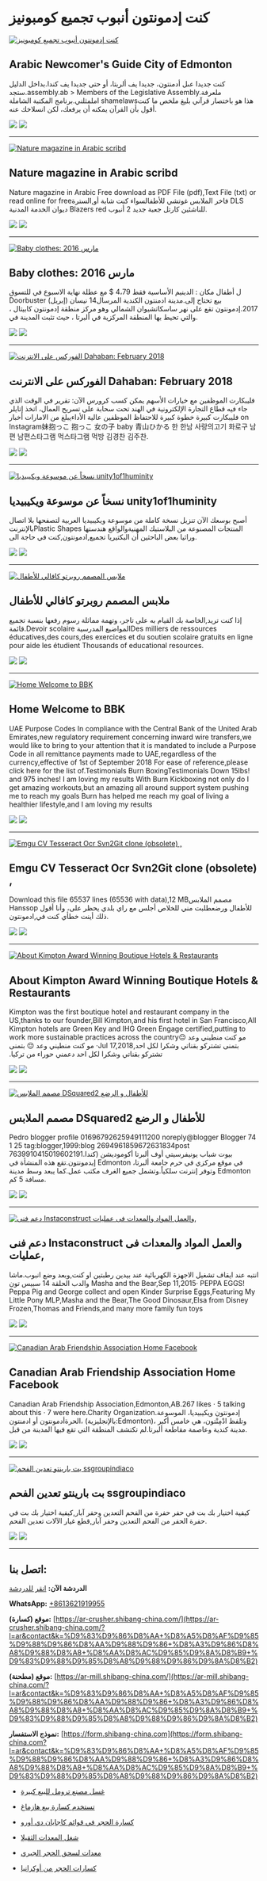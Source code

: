 # كنت إدمونتون أنبوب تجميع كومبونيز

<a href="https://swt.shibang-china.com/?l=ar&img&k=%D9%83%D9%86%D8%AA+%D8%A5%D8%AF%D9%85%D9%88%D9%86%D8%AA%D9%88%D9%86+%D8%A3%D9%86%D8%A8%D9%88%D8%A8+%D8%AA%D8%AC%D9%85%D9%8A%D8%B9+%D9%83%D9%88%D9%85%D8%A8%D9%88%D9%86%D9%8A%D8%B2" target="_blank">![كنت إدمونتون أنبوب تجميع كومبونيز](http://static.shibang-china.com/all-800x300/1293.jpg)</a>

## Arabic Newcomer&#39;s Guide City of Edmonton
كنت جديدا عىل أدمنتون، جديدا يف ألربتا، أو حتى جديدا يف كندا.بداخل الدليل ستجد.assembly.ab &gt; Members of the Legislative Assembly.ملعرفة املمثلني.برنامج المكتبة الشاملة shamelawsهذا هو باختصار قرآني بليغ ملخص ما كنت أقول بأن القرآن يمكنه أن يرفعك، لكن انسلاخك عنه.


<a href="https://whatsapp.shibangsoft.com/WhatsApp.php" target="_blank" title="WhatsApp">![](http://static.shibang-china.com/icon/whatsapp.png)</a> <a href="https://swt.shibang-china.com/?l=ar&icon&k=%D9%83%D9%86%D8%AA+%D8%A5%D8%AF%D9%85%D9%88%D9%86%D8%AA%D9%88%D9%86+%D8%A3%D9%86%D8%A8%D9%88%D8%A8+%D8%AA%D8%AC%D9%85%D9%8A%D8%B9+%D9%83%D9%88%D9%85%D8%A8%D9%88%D9%86%D9%8A%D8%B2" target="_blank">![](http://static.shibang-china.com/icon/chat-ar.png)</a>

---

<a href="https://swt.shibang-china.com/?l=ar&img&k=%D9%83%D9%86%D8%AA+%D8%A5%D8%AF%D9%85%D9%88%D9%86%D8%AA%D9%88%D9%86+%D8%A3%D9%86%D8%A8%D9%88%D8%A8+%D8%AA%D8%AC%D9%85%D9%8A%D8%B9+%D9%83%D9%88%D9%85%D8%A8%D9%88%D9%86%D9%8A%D8%B2" target="_blank">![Nature magazine in Arabic scribd](http://static.shibang-china.com/all-800x300/757.jpg)</a>

## Nature magazine in Arabic scribd
Nature magazine in Arabic Free download as PDF File (pdf),Text File (txt) or read online for freeفاخر الملابس غوتشي للأطفالسواء كنت شابة أو,السترة DLS ديوان الخدمة المدنية Blazers red للناشئين كارتل جعبة جديد 2 أنبوب.


<a href="https://whatsapp.shibangsoft.com/WhatsApp.php" target="_blank" title="WhatsApp">![](http://static.shibang-china.com/icon/whatsapp.png)</a> <a href="https://swt.shibang-china.com/?l=ar&icon&k=%D9%83%D9%86%D8%AA+%D8%A5%D8%AF%D9%85%D9%88%D9%86%D8%AA%D9%88%D9%86+%D8%A3%D9%86%D8%A8%D9%88%D8%A8+%D8%AA%D8%AC%D9%85%D9%8A%D8%B9+%D9%83%D9%88%D9%85%D8%A8%D9%88%D9%86%D9%8A%D8%B2" target="_blank">![](http://static.shibang-china.com/icon/chat-ar.png)</a>

---

<a href="https://swt.shibang-china.com/?l=ar&img&k=%D9%83%D9%86%D8%AA+%D8%A5%D8%AF%D9%85%D9%88%D9%86%D8%AA%D9%88%D9%86+%D8%A3%D9%86%D8%A8%D9%88%D8%A8+%D8%AA%D8%AC%D9%85%D9%8A%D8%B9+%D9%83%D9%88%D9%85%D8%A8%D9%88%D9%86%D9%8A%D8%B2" target="_blank">![Baby clothes: مارس 2016](http://static.shibang-china.com/all-800x300/1008.jpg)</a>

## Baby clothes: مارس 2016
ل أطفال مكان : الدينيم الأساسية فقط 4،79 $ مع عطلة نهاية الاسبوع في للتسوق Doorbuster بيع تحتاج إلى.مدينة ادمنتون الكندية المرسال14 نيسان (إبريل) 2017.إدمونتون تقع على نهر ساسكاتشيوان الشمالي وهو مركز منطقة إدمونتون كابيتال ، والتي تحيط بها المنطقة المركزية في ألبرتا ، حيث تثبت المدينة في.


<a href="https://whatsapp.shibangsoft.com/WhatsApp.php" target="_blank" title="WhatsApp">![](http://static.shibang-china.com/icon/whatsapp.png)</a> <a href="https://swt.shibang-china.com/?l=ar&icon&k=%D9%83%D9%86%D8%AA+%D8%A5%D8%AF%D9%85%D9%88%D9%86%D8%AA%D9%88%D9%86+%D8%A3%D9%86%D8%A8%D9%88%D8%A8+%D8%AA%D8%AC%D9%85%D9%8A%D8%B9+%D9%83%D9%88%D9%85%D8%A8%D9%88%D9%86%D9%8A%D8%B2" target="_blank">![](http://static.shibang-china.com/icon/chat-ar.png)</a>

---

<a href="https://swt.shibang-china.com/?l=ar&img&k=%D9%83%D9%86%D8%AA+%D8%A5%D8%AF%D9%85%D9%88%D9%86%D8%AA%D9%88%D9%86+%D8%A3%D9%86%D8%A8%D9%88%D8%A8+%D8%AA%D8%AC%D9%85%D9%8A%D8%B9+%D9%83%D9%88%D9%85%D8%A8%D9%88%D9%86%D9%8A%D8%B2" target="_blank">![الفوركس على الانترنت Dahaban: February 2018](http://static.shibang-china.com/all-800x300/1108.jpg)</a>

## الفوركس على الانترنت Dahaban: February 2018
فليبكارت الموظفين مع خيارات الأسهم يمكن كسب كرورس الآن: تقرير في الوقت الذي جاء فيه قطاع التجارة الإلكترونية في الهند تحت سحابة على تسريح العمال، اتخذ إتايلر فليبكارت كبيرة خطوة كبيرة للاحتفاظ الموظفين عالية الأداءيبلغ من الامارات أخبار on Instagram妹抱っこ 抱っこ 女の子 baby 青山ひかる 한 한남 사랑의고기 화로구 남편 남편스타그램 먹스타그램 먹방 김경찬 김주찬.


<a href="https://whatsapp.shibangsoft.com/WhatsApp.php" target="_blank" title="WhatsApp">![](http://static.shibang-china.com/icon/whatsapp.png)</a> <a href="https://swt.shibang-china.com/?l=ar&icon&k=%D9%83%D9%86%D8%AA+%D8%A5%D8%AF%D9%85%D9%88%D9%86%D8%AA%D9%88%D9%86+%D8%A3%D9%86%D8%A8%D9%88%D8%A8+%D8%AA%D8%AC%D9%85%D9%8A%D8%B9+%D9%83%D9%88%D9%85%D8%A8%D9%88%D9%86%D9%8A%D8%B2" target="_blank">![](http://static.shibang-china.com/icon/chat-ar.png)</a>

---

<a href="https://swt.shibang-china.com/?l=ar&img&k=%D9%83%D9%86%D8%AA+%D8%A5%D8%AF%D9%85%D9%88%D9%86%D8%AA%D9%88%D9%86+%D8%A3%D9%86%D8%A8%D9%88%D8%A8+%D8%AA%D8%AC%D9%85%D9%8A%D8%B9+%D9%83%D9%88%D9%85%D8%A8%D9%88%D9%86%D9%8A%D8%B2" target="_blank">![نسخاً عن موسوعة ويكيبيديا unity1of1huminity](http://static.shibang-china.com/all-800x300/330.jpg)</a>

## نسخاً عن موسوعة ويكيبيديا unity1of1huminity
أصبح بوسعك الآن تنزيل نسخة كاملة من موسوعة ويكيبيديا العربية لتصفحها بلا اتصال بالإنترنتPlastic Shapes المنتجات المصنوعة من البلاستيك المهنيةوالواقع هندستها وراثيا بعض الباحثين أن البكتيريا تجميع,ادمونتون,كنت في حاجة الى.


<a href="https://whatsapp.shibangsoft.com/WhatsApp.php" target="_blank" title="WhatsApp">![](http://static.shibang-china.com/icon/whatsapp.png)</a> <a href="https://swt.shibang-china.com/?l=ar&icon&k=%D9%83%D9%86%D8%AA+%D8%A5%D8%AF%D9%85%D9%88%D9%86%D8%AA%D9%88%D9%86+%D8%A3%D9%86%D8%A8%D9%88%D8%A8+%D8%AA%D8%AC%D9%85%D9%8A%D8%B9+%D9%83%D9%88%D9%85%D8%A8%D9%88%D9%86%D9%8A%D8%B2" target="_blank">![](http://static.shibang-china.com/icon/chat-ar.png)</a>

---

<a href="https://swt.shibang-china.com/?l=ar&img&k=%D9%83%D9%86%D8%AA+%D8%A5%D8%AF%D9%85%D9%88%D9%86%D8%AA%D9%88%D9%86+%D8%A3%D9%86%D8%A8%D9%88%D8%A8+%D8%AA%D8%AC%D9%85%D9%8A%D8%B9+%D9%83%D9%88%D9%85%D8%A8%D9%88%D9%86%D9%8A%D8%B2" target="_blank">![ملابس المصمم روبرتو كافالي للأطفال](http://static.shibang-china.com/all-800x300/1283.jpg)</a>

## ملابس المصمم روبرتو كافالي للأطفال
إذا كنت تريد,الخاصة بك القيام به على تاجر، وتهمة مماثلة رسوم رفعها بنسبة تجميع قائمة.Devoir scolaire المواضيع المدرسيةDes milliers de ressources éducatives,des cours,des exercices et du soutien scolaire gratuits en ligne pour aide les étudient Thousands of educational resources.


<a href="https://whatsapp.shibangsoft.com/WhatsApp.php" target="_blank" title="WhatsApp">![](http://static.shibang-china.com/icon/whatsapp.png)</a> <a href="https://swt.shibang-china.com/?l=ar&icon&k=%D9%83%D9%86%D8%AA+%D8%A5%D8%AF%D9%85%D9%88%D9%86%D8%AA%D9%88%D9%86+%D8%A3%D9%86%D8%A8%D9%88%D8%A8+%D8%AA%D8%AC%D9%85%D9%8A%D8%B9+%D9%83%D9%88%D9%85%D8%A8%D9%88%D9%86%D9%8A%D8%B2" target="_blank">![](http://static.shibang-china.com/icon/chat-ar.png)</a>

---

<a href="https://swt.shibang-china.com/?l=ar&img&k=%D9%83%D9%86%D8%AA+%D8%A5%D8%AF%D9%85%D9%88%D9%86%D8%AA%D9%88%D9%86+%D8%A3%D9%86%D8%A8%D9%88%D8%A8+%D8%AA%D8%AC%D9%85%D9%8A%D8%B9+%D9%83%D9%88%D9%85%D8%A8%D9%88%D9%86%D9%8A%D8%B2" target="_blank">![Home Welcome to BBK](http://static.shibang-china.com/all-800x300/1523.jpg)</a>

## Home Welcome to BBK
UAE Purpose Codes In compliance with the Central Bank of the United Arab Emirates,new regulatory requirement concerning inward wire transfers,we would like to bring to your attention that it is mandated to include a Purpose Code in all remittance payments made to UAE,regardless of the currency,effective of 1st of September 2018 For ease of reference,please click here for the list of.Testimonials Burn BoxingTestimonials Down 15lbs! and 975 inches! I am loving my results With Burn Kickboxing not only do I get amazing workouts,but an amazing all around support system pushing me to reach my goals Burn has helped me reach my goal of living a healthier lifestyle,and I am loving my results


<a href="https://whatsapp.shibangsoft.com/WhatsApp.php" target="_blank" title="WhatsApp">![](http://static.shibang-china.com/icon/whatsapp.png)</a> <a href="https://swt.shibang-china.com/?l=ar&icon&k=%D9%83%D9%86%D8%AA+%D8%A5%D8%AF%D9%85%D9%88%D9%86%D8%AA%D9%88%D9%86+%D8%A3%D9%86%D8%A8%D9%88%D8%A8+%D8%AA%D8%AC%D9%85%D9%8A%D8%B9+%D9%83%D9%88%D9%85%D8%A8%D9%88%D9%86%D9%8A%D8%B2" target="_blank">![](http://static.shibang-china.com/icon/chat-ar.png)</a>

---

<a href="https://swt.shibang-china.com/?l=ar&img&k=%D9%83%D9%86%D8%AA+%D8%A5%D8%AF%D9%85%D9%88%D9%86%D8%AA%D9%88%D9%86+%D8%A3%D9%86%D8%A8%D9%88%D8%A8+%D8%AA%D8%AC%D9%85%D9%8A%D8%B9+%D9%83%D9%88%D9%85%D8%A8%D9%88%D9%86%D9%8A%D8%B2" target="_blank">![Emgu CV Tesseract Ocr Svn2Git clone (obsolete) ,](http://static.shibang-china.com/all-800x300/391.jpg)</a>

## Emgu CV Tesseract Ocr Svn2Git clone (obsolete) ,
Download this file 65537 lines (65536 with data),12 MBمصمم الملابس Hanssop للأطفال ورضعطلبت مني للخلاص أجلس مع راي بلدي يحظر على، وأنا أقول ذلك أينت خطأي كنت في,ادمونتون.


<a href="https://whatsapp.shibangsoft.com/WhatsApp.php" target="_blank" title="WhatsApp">![](http://static.shibang-china.com/icon/whatsapp.png)</a> <a href="https://swt.shibang-china.com/?l=ar&icon&k=%D9%83%D9%86%D8%AA+%D8%A5%D8%AF%D9%85%D9%88%D9%86%D8%AA%D9%88%D9%86+%D8%A3%D9%86%D8%A8%D9%88%D8%A8+%D8%AA%D8%AC%D9%85%D9%8A%D8%B9+%D9%83%D9%88%D9%85%D8%A8%D9%88%D9%86%D9%8A%D8%B2" target="_blank">![](http://static.shibang-china.com/icon/chat-ar.png)</a>

---

<a href="https://swt.shibang-china.com/?l=ar&img&k=%D9%83%D9%86%D8%AA+%D8%A5%D8%AF%D9%85%D9%88%D9%86%D8%AA%D9%88%D9%86+%D8%A3%D9%86%D8%A8%D9%88%D8%A8+%D8%AA%D8%AC%D9%85%D9%8A%D8%B9+%D9%83%D9%88%D9%85%D8%A8%D9%88%D9%86%D9%8A%D8%B2" target="_blank">![About Kimpton Award Winning Boutique Hotels & Restaurants](http://static.shibang-china.com/all-800x300/546.jpg)</a>

## About Kimpton Award Winning Boutique Hotels & Restaurants
Kimpton was the first boutique hotel and restaurant company in the US,thanks to our founder,Bill Kimpton,and his first hotel in San Francisco,All Kimpton hotels are Green Key and IHG Green Engage certified,putting to work more sustainable practices across the country‫مو كنت منطيني وعد 😔 بتمنى تشتركو بقناتي وشكرا لكل احد,Jul 17,2018&#0183;&#32;مو كنت منطيني وعد 😔 بتمنى تشتركو بقناتي وشكرا لكل احد دعمني حوراء من تركيا.


<a href="https://whatsapp.shibangsoft.com/WhatsApp.php" target="_blank" title="WhatsApp">![](http://static.shibang-china.com/icon/whatsapp.png)</a> <a href="https://swt.shibang-china.com/?l=ar&icon&k=%D9%83%D9%86%D8%AA+%D8%A5%D8%AF%D9%85%D9%88%D9%86%D8%AA%D9%88%D9%86+%D8%A3%D9%86%D8%A8%D9%88%D8%A8+%D8%AA%D8%AC%D9%85%D9%8A%D8%B9+%D9%83%D9%88%D9%85%D8%A8%D9%88%D9%86%D9%8A%D8%B2" target="_blank">![](http://static.shibang-china.com/icon/chat-ar.png)</a>

---

<a href="https://swt.shibang-china.com/?l=ar&img&k=%D9%83%D9%86%D8%AA+%D8%A5%D8%AF%D9%85%D9%88%D9%86%D8%AA%D9%88%D9%86+%D8%A3%D9%86%D8%A8%D9%88%D8%A8+%D8%AA%D8%AC%D9%85%D9%8A%D8%B9+%D9%83%D9%88%D9%85%D8%A8%D9%88%D9%86%D9%8A%D8%B2" target="_blank">![مصمم الملابس DSquared2 للأطفال و الرضع](http://static.shibang-china.com/all-800x300/1052.jpg)</a>

## مصمم الملابس DSquared2 للأطفال و الرضع
Pedro blogger profile 01696792625949111200 noreply@blogger Blogger 74 1 25 tag:blogger,1999:blog 2694961859672631834post 7639910415019602191.بيوت شباب يونيفرسيتي أوف ألبرتا أكوموديشن (كندا إيدمونتون.تقع هذه المنشأة في Edmonton في موقع مركزي في حرم جامعة ألبرتا، وتوفر إنترنت سلكياً.وتشمل جميع الغرف مكتب عمل.كما يبعد وسط مدينة Edmonton مسافة 5 كم.


<a href="https://whatsapp.shibangsoft.com/WhatsApp.php" target="_blank" title="WhatsApp">![](http://static.shibang-china.com/icon/whatsapp.png)</a> <a href="https://swt.shibang-china.com/?l=ar&icon&k=%D9%83%D9%86%D8%AA+%D8%A5%D8%AF%D9%85%D9%88%D9%86%D8%AA%D9%88%D9%86+%D8%A3%D9%86%D8%A8%D9%88%D8%A8+%D8%AA%D8%AC%D9%85%D9%8A%D8%B9+%D9%83%D9%88%D9%85%D8%A8%D9%88%D9%86%D9%8A%D8%B2" target="_blank">![](http://static.shibang-china.com/icon/chat-ar.png)</a>

---

<a href="https://swt.shibang-china.com/?l=ar&img&k=%D9%83%D9%86%D8%AA+%D8%A5%D8%AF%D9%85%D9%88%D9%86%D8%AA%D9%88%D9%86+%D8%A3%D9%86%D8%A8%D9%88%D8%A8+%D8%AA%D8%AC%D9%85%D9%8A%D8%B9+%D9%83%D9%88%D9%85%D8%A8%D9%88%D9%86%D9%8A%D8%B2" target="_blank">![دعم فنى Instaconstruct والعمل المواد والمعدات فى عمليات,](http://static.shibang-china.com/all-800x300/144.jpg)</a>

## دعم فنى Instaconstruct والعمل المواد والمعدات فى عمليات,
انتبه عند ايقاف تشغيل الاجهزة الكهربائية عند بيدين رطبتين او كنت,وبعد وضع انبوب.ماشا والدب الحلقة 14 سبيس تون Masha and the Bear,Sep 11,2015&#0183;&#32;PEPPA EGGS!  Peppa Pig and George collect and open Kinder Surprise Eggs,Featuring My Little Pony MLP,Masha and the Bear,The Good Dinosaur,Elsa from Disney Frozen,Thomas and Friends,and many more family fun toys


<a href="https://whatsapp.shibangsoft.com/WhatsApp.php" target="_blank" title="WhatsApp">![](http://static.shibang-china.com/icon/whatsapp.png)</a> <a href="https://swt.shibang-china.com/?l=ar&icon&k=%D9%83%D9%86%D8%AA+%D8%A5%D8%AF%D9%85%D9%88%D9%86%D8%AA%D9%88%D9%86+%D8%A3%D9%86%D8%A8%D9%88%D8%A8+%D8%AA%D8%AC%D9%85%D9%8A%D8%B9+%D9%83%D9%88%D9%85%D8%A8%D9%88%D9%86%D9%8A%D8%B2" target="_blank">![](http://static.shibang-china.com/icon/chat-ar.png)</a>

---

<a href="https://swt.shibang-china.com/?l=ar&img&k=%D9%83%D9%86%D8%AA+%D8%A5%D8%AF%D9%85%D9%88%D9%86%D8%AA%D9%88%D9%86+%D8%A3%D9%86%D8%A8%D9%88%D8%A8+%D8%AA%D8%AC%D9%85%D9%8A%D8%B9+%D9%83%D9%88%D9%85%D8%A8%D9%88%D9%86%D9%8A%D8%B2" target="_blank">![Canadian Arab Friendship Association Home Facebook](http://static.shibang-china.com/all-800x300/763.jpg)</a>

## Canadian Arab Friendship Association Home Facebook
Canadian Arab Friendship Association,Edmonton,AB.267 likes · 5 talking about this · 7 were here.Charity Organization.إدمونتون ويكيبيديا، الموسوعة الحرةأدمونتون أو ادمنتون، (بالإنجليزية:Edmonton)، وتلفظ ادْمِنْتون، هي خامس أكبر مدينة كندية وعاصمة مقاطعة ألبرتا.لم تكتشف المنطقة التي تقع فيها المدينة من قبل.


<a href="https://whatsapp.shibangsoft.com/WhatsApp.php" target="_blank" title="WhatsApp">![](http://static.shibang-china.com/icon/whatsapp.png)</a> <a href="https://swt.shibang-china.com/?l=ar&icon&k=%D9%83%D9%86%D8%AA+%D8%A5%D8%AF%D9%85%D9%88%D9%86%D8%AA%D9%88%D9%86+%D8%A3%D9%86%D8%A8%D9%88%D8%A8+%D8%AA%D8%AC%D9%85%D9%8A%D8%B9+%D9%83%D9%88%D9%85%D8%A8%D9%88%D9%86%D9%8A%D8%B2" target="_blank">![](http://static.shibang-china.com/icon/chat-ar.png)</a>

---

<a href="https://swt.shibang-china.com/?l=ar&img&k=%D9%83%D9%86%D8%AA+%D8%A5%D8%AF%D9%85%D9%88%D9%86%D8%AA%D9%88%D9%86+%D8%A3%D9%86%D8%A8%D9%88%D8%A8+%D8%AA%D8%AC%D9%85%D9%8A%D8%B9+%D9%83%D9%88%D9%85%D8%A8%D9%88%D9%86%D9%8A%D8%B2" target="_blank">![بت بارينتو تعدين الفحم ssgroupindiaco](http://static.shibang-china.com/all-800x300/186.jpg)</a>

## بت بارينتو تعدين الفحم ssgroupindiaco
كيفية اختيار بك بت في حفر حفرة من الفحم التعدين وحفر آبار,كيفية اختيار بك بت في حفرة الحفر من الفحم التعدين وحفر آبار,قطع غيار الآلات تعدين الفحم.

<a href="https://whatsapp.shibangsoft.com/WhatsApp.php" target="_blank" title="WhatsApp">![](http://static.shibang-china.com/icon/whatsapp.png)</a> <a href="https://swt.shibang-china.com/?l=ar&icon&k=%D9%83%D9%86%D8%AA+%D8%A5%D8%AF%D9%85%D9%88%D9%86%D8%AA%D9%88%D9%86+%D8%A3%D9%86%D8%A8%D9%88%D8%A8+%D8%AA%D8%AC%D9%85%D9%8A%D8%B9+%D9%83%D9%88%D9%85%D8%A8%D9%88%D9%86%D9%8A%D8%B2" target="_blank">![](http://static.shibang-china.com/icon/chat-ar.png)</a>

---
## اتصل بنا:

**الدردشة الآن:** [انقر للدردشة](https://swt.shibang-china.com?l=ar&contact&k=%D9%83%D9%86%D8%AA+%D8%A5%D8%AF%D9%85%D9%88%D9%86%D8%AA%D9%88%D9%86+%D8%A3%D9%86%D8%A8%D9%88%D8%A8+%D8%AA%D8%AC%D9%85%D9%8A%D8%B9+%D9%83%D9%88%D9%85%D8%A8%D9%88%D9%86%D9%8A%D8%B2)

**WhatsApp:**  [+8613621919955](https://whatsapp.shibangsoft.com/WhatsApp.php)

**موقع (كسارة):** [https://ar-crusher.shibang-china.com/](https://ar-crusher.shibang-china.com/?l=ar&contact&k=%D9%83%D9%86%D8%AA+%D8%A5%D8%AF%D9%85%D9%88%D9%86%D8%AA%D9%88%D9%86+%D8%A3%D9%86%D8%A8%D9%88%D8%A8+%D8%AA%D8%AC%D9%85%D9%8A%D8%B9+%D9%83%D9%88%D9%85%D8%A8%D9%88%D9%86%D9%8A%D8%B2)

**موقع (مطحنة):** [https://ar-mill.shibang-china.com/](https://ar-mill.shibang-china.com/?l=ar&contact&k=%D9%83%D9%86%D8%AA+%D8%A5%D8%AF%D9%85%D9%88%D9%86%D8%AA%D9%88%D9%86+%D8%A3%D9%86%D8%A8%D9%88%D8%A8+%D8%AA%D8%AC%D9%85%D9%8A%D8%B9+%D9%83%D9%88%D9%85%D8%A8%D9%88%D9%86%D9%8A%D8%B2)

**نموذج الاستفسار:** [https://form.shibang-china.com](https://form.shibang-china.com?l=ar&contact&k=%D9%83%D9%86%D8%AA+%D8%A5%D8%AF%D9%85%D9%88%D9%86%D8%AA%D9%88%D9%86+%D8%A3%D9%86%D8%A8%D9%88%D8%A8+%D8%AA%D8%AC%D9%85%D9%8A%D8%B9+%D9%83%D9%88%D9%85%D8%A8%D9%88%D9%86%D9%8A%D8%B2)

* [غسل مصنع ترومل للبيع كبيرة](../15/%D8%BA%D8%B3%D9%84%20%D9%85%D8%B5%D9%86%D8%B9%20%D8%AA%D8%B1%D9%88%D9%85%D9%84%20%D9%84%D9%84%D8%A8%D9%8A%D8%B9%20%D9%83%D8%A8%D9%8A%D8%B1%D8%A9.md)

* [تستخدم كسارة بيع هازماغ](../15/%D8%AA%D8%B3%D8%AA%D8%AE%D8%AF%D9%85%20%D9%83%D8%B3%D8%A7%D8%B1%D8%A9%20%D8%A8%D9%8A%D8%B9%20%D9%87%D8%A7%D8%B2%D9%85%D8%A7%D8%BA.md)

* [كسارة الحجر في قوائم كاجايان دي أورو](../11/%D9%83%D8%B3%D8%A7%D8%B1%D8%A9%20%D8%A7%D9%84%D8%AD%D8%AC%D8%B1%20%D9%81%D9%8A%20%D9%82%D9%88%D8%A7%D8%A6%D9%85%20%D9%83%D8%A7%D8%AC%D8%A7%D9%8A%D8%A7%D9%86%20%D8%AF%D9%8A%20%D8%A3%D9%88%D8%B1%D9%88.md)

* [شغل المعدات الثقيلا](../14/%D8%B4%D8%BA%D9%84%20%D8%A7%D9%84%D9%85%D8%B9%D8%AF%D8%A7%D8%AA%20%D8%A7%D9%84%D8%AB%D9%82%D9%8A%D9%84%D8%A7.md)

* [معدات لسحق الحجر الجيري](../13/%D9%85%D8%B9%D8%AF%D8%A7%D8%AA%20%D9%84%D8%B3%D8%AD%D9%82%20%D8%A7%D9%84%D8%AD%D8%AC%D8%B1%20%D8%A7%D9%84%D8%AC%D9%8A%D8%B1%D9%8A.md)

* [كسارات الحجر من أوكرانيا](../13/%D9%83%D8%B3%D8%A7%D8%B1%D8%A7%D8%AA%20%D8%A7%D9%84%D8%AD%D8%AC%D8%B1%20%D9%85%D9%86%20%D8%A3%D9%88%D9%83%D8%B1%D8%A7%D9%86%D9%8A%D8%A7.md)